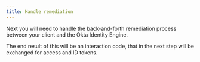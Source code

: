 ```yaml
---
title: Handle remediation
---
```


Next you will need to handle the back-and-forth remediation process between your client and the Okta Identity Engine.

The end result of this will be an interaction code, that in the <GuideLink link="../get-tokens">next step</GuideLink> will be exchanged for access and ID tokens.

<StackSelector snippet="remediation"/>



<NextSectionLink/>
